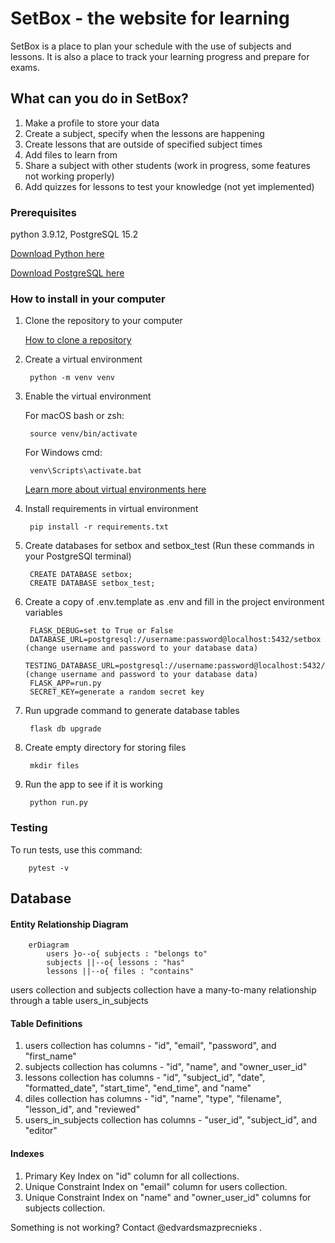# SetBox - the website for learning

SetBox is a place to plan your schedule with the use of subjects and lessons. It is also a place to track your learning progress and prepare for exams.

## What can you do in SetBox?

1. Make a profile to store your data
2. Create a subject, specify when the lessons are happening
3. Create lessons that are outside of specified subject times
4. Add files to learn from
5. Share a subject with other students (work in progress, some features not working properly)
6. Add quizzes for lessons to test your knowledge (not yet implemented)


### Prerequisites

python 3.9.12, PostgreSQL 15.2

[Download Python here](https://www.python.org/downloads/)

[Download PostgreSQL here](https://www.postgresql.org/download/)


### How to install in your computer

1. Clone the repository to your computer

    [How to clone a repository](https://docs.github.com/en/repositories/creating-and-managing-repositories/cloning-a-repository?tool=webui)


2. Create a virtual environment

        python -m venv venv


3. Enable the virtual environment

    For macOS bash or zsh:

        source venv/bin/activate

    For Windows cmd:

        venv\Scripts\activate.bat

    [Learn more about virtual environments here](https://docs.python.org/3/library/venv.html)


4. Install requirements in virtual environment

        pip install -r requirements.txt


5. Create databases for setbox and setbox_test (Run these commands in your PostgreSQl terminal)
    
        CREATE DATABASE setbox;
        CREATE DATABASE setbox_test;


6. Create a copy of .env.template as .env and fill in the project environment variables

        FLASK_DEBUG=set to True or False
        DATABASE_URL=postgresql://username:password@localhost:5432/setbox (change username and password to your database data)
        TESTING_DATABASE_URL=postgresql://username:password@localhost:5432/setbox_test (change username and password to your database data)
        FLASK_APP=run.py
        SECRET_KEY=generate a random secret key
        
        
7. Run upgrade command to generate database tables

        flask db upgrade


8. Create empty directory for storing files

        mkdir files
        
        
9. Run the app to see if it is working

        python run.py


### Testing

To run tests, use this command:

        pytest -v

## Database

#### Entity Relationship Diagram

```mermaid
    erDiagram
        users }o--o{ subjects : "belongs to"
        subjects ||--o{ lessons : "has"
        lessons ||--o{ files : "contains"
```
users collection and subjects collection have a many-to-many relationship through a table users_in_subjects

#### Table Definitions

1. users collection has columns - "id", "email", "password", and "first_name"
2. subjects collection has columns - "id", "name", and "owner_user_id"
3. lessons collection has columns - "id", "subject_id", "date", "formatted_date", "start_time", "end_time", and "name"
4. diles collection has columns - "id", "name", "type", "filename", "lesson_id", and "reviewed"
5. users_in_subjects collection has columns - "user_id", "subject_id", and "editor"

#### Indexes
1. Primary Key Index on "id" column for all collections.
2. Unique Constraint Index on "email" column for users collection.
3. Unique Constraint Index on "name" and "owner_user_id" columns for subjects collection.

Something is not working? Contact @edvardsmazprecnieks .
